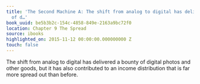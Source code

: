 ```yaml
---
title: 'The Second Machine A: The shift from analog to digital has delivered a bounty
  of d…'
book_uuid: be5b3b2c-154c-4858-849e-2163a9bc72f0
location: Chapter 9 The Spread
source: ibooks
highlighted_on: 2015-11-12 00:00:00.000000000 Z
touch: false
---
```


The shift from analog to digital has delivered a bounty of digital photos and other goods, but it has also contributed to an income distribution that is far more spread out than before.